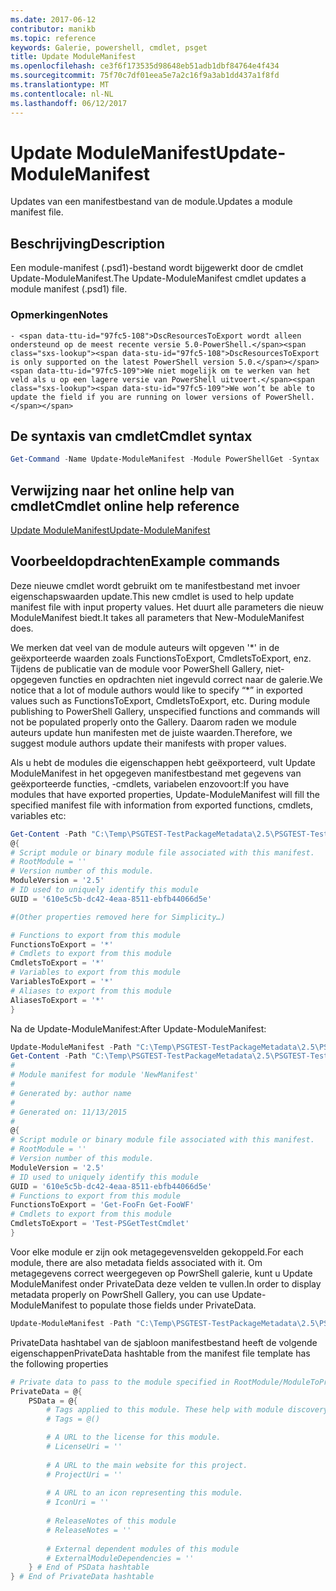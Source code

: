 ```yaml
---
ms.date: 2017-06-12
contributor: manikb
ms.topic: reference
keywords: Galerie, powershell, cmdlet, psget
title: Update ModuleManifest
ms.openlocfilehash: ce3f6f173535d98648eb51adb1dbf84764e4f434
ms.sourcegitcommit: 75f70c7df01eea5e7a2c16f9a3ab1dd437a1f8fd
ms.translationtype: MT
ms.contentlocale: nl-NL
ms.lasthandoff: 06/12/2017
---
```

# <a name="update-modulemanifest"></a><span data-ttu-id="97fc5-103">Update ModuleManifest</span><span class="sxs-lookup"><span data-stu-id="97fc5-103">Update-ModuleManifest</span></span>
<span data-ttu-id="97fc5-104">Updates van een manifestbestand van de module.</span><span class="sxs-lookup"><span data-stu-id="97fc5-104">Updates a module manifest file.</span></span>

## <a name="description"></a><span data-ttu-id="97fc5-105">Beschrijving</span><span class="sxs-lookup"><span data-stu-id="97fc5-105">Description</span></span>

<span data-ttu-id="97fc5-106">Een module-manifest (.psd1)-bestand wordt bijgewerkt door de cmdlet Update-ModuleManifest.</span><span class="sxs-lookup"><span data-stu-id="97fc5-106">The Update-ModuleManifest cmdlet updates a module manifest (.psd1) file.</span></span>

### <a name="notes"></a><span data-ttu-id="97fc5-107">Opmerkingen</span><span class="sxs-lookup"><span data-stu-id="97fc5-107">Notes</span></span>
    - <span data-ttu-id="97fc5-108">DscResourcesToExport wordt alleen ondersteund op de meest recente versie 5.0-PowerShell.</span><span class="sxs-lookup"><span data-stu-id="97fc5-108">DscResourcesToExport is only supported on the latest PowerShell version 5.0.</span></span> <span data-ttu-id="97fc5-109">We niet mogelijk om te werken van het veld als u op een lagere versie van PowerShell uitvoert.</span><span class="sxs-lookup"><span data-stu-id="97fc5-109">We won’t be able to update the field if you are running on lower versions of PowerShell.</span></span>

## <a name="cmdlet-syntax"></a><span data-ttu-id="97fc5-110">De syntaxis van cmdlet</span><span class="sxs-lookup"><span data-stu-id="97fc5-110">Cmdlet syntax</span></span>
```powershell
Get-Command -Name Update-ModuleManifest -Module PowerShellGet -Syntax
```

## <a name="cmdlet-online-help-reference"></a><span data-ttu-id="97fc5-111">Verwijzing naar het online help van cmdlet</span><span class="sxs-lookup"><span data-stu-id="97fc5-111">Cmdlet online help reference</span></span>

[<span data-ttu-id="97fc5-112">Update ModuleManifest</span><span class="sxs-lookup"><span data-stu-id="97fc5-112">Update-ModuleManifest</span></span>](http://go.microsoft.com/fwlink/?LinkId=619311)

## <a name="example-commands"></a><span data-ttu-id="97fc5-113">Voorbeeldopdrachten</span><span class="sxs-lookup"><span data-stu-id="97fc5-113">Example commands</span></span>

<span data-ttu-id="97fc5-114">Deze nieuwe cmdlet wordt gebruikt om te manifestbestand met invoer eigenschapswaarden update.</span><span class="sxs-lookup"><span data-stu-id="97fc5-114">This new cmdlet is used to help update manifest file with input property values.</span></span> <span data-ttu-id="97fc5-115">Het duurt alle parameters die nieuw ModuleManifest biedt.</span><span class="sxs-lookup"><span data-stu-id="97fc5-115">It takes all parameters that New-ModuleManifest does.</span></span>

<span data-ttu-id="97fc5-116">We merken dat veel van de module auteurs wilt opgeven '\*' in de geëxporteerde waarden zoals FunctionsToExport, CmdletsToExport, enz. Tijdens de publicatie van de module voor PowerShell Gallery, niet-opgegeven functies en opdrachten niet ingevuld correct naar de galerie.</span><span class="sxs-lookup"><span data-stu-id="97fc5-116">We notice that a lot of module authors would like to specify “\*” in exported values such as FunctionsToExport, CmdletsToExport, etc. During module publishing to PowerShell Gallery, unspecified functions and commands will not be populated properly onto the Gallery.</span></span> <span data-ttu-id="97fc5-117">Daarom raden we module auteurs update hun manifesten met de juiste waarden.</span><span class="sxs-lookup"><span data-stu-id="97fc5-117">Therefore, we suggest module authors update their manifests with proper values.</span></span>

<span data-ttu-id="97fc5-118">Als u hebt de modules die eigenschappen hebt geëxporteerd, vult Update ModuleManifest in het opgegeven manifestbestand met gegevens van geëxporteerde functies, -cmdlets, variabelen enzovoort:</span><span class="sxs-lookup"><span data-stu-id="97fc5-118">If you have modules that have exported properties, Update-ModuleManifest will fill the specified manifest file with information from exported functions, cmdlets, variables etc:</span></span>
```powershell
Get-Content -Path "C:\Temp\PSGTEST-TestPackageMetadata\2.5\PSGTEST-TestPackageMetadata.psd1"
@{
# Script module or binary module file associated with this manifest.
# RootModule = ''
# Version number of this module.
ModuleVersion = '2.5'
# ID used to uniquely identify this module
GUID = '610e5c5b-dc42-4eaa-8511-ebfb44066d5e'

#(Other properties removed here for Simplicity…)

# Functions to export from this module
FunctionsToExport = '*'
# Cmdlets to export from this module
CmdletsToExport = '*'
# Variables to export from this module
VariablesToExport = '*'
# Aliases to export from this module
AliasesToExport = '*'
}
```

<span data-ttu-id="97fc5-119">Na de Update-ModuleManifest:</span><span class="sxs-lookup"><span data-stu-id="97fc5-119">After Update-ModuleManifest:</span></span>
```powershell
Update-ModuleManifest -Path "C:\Temp\PSGTEST-TestPackageMetadata\2.5\PSGTEST-TestPackageMetadata.psd1"
Get-Content -Path "C:\Temp\PSGTEST-TestPackageMetadata\2.5\PSGTEST-TestPackageMetadata.psd1"
#
# Module manifest for module 'NewManifest'
#
# Generated by: author name
#
# Generated on: 11/13/2015
#
@{
# Script module or binary module file associated with this manifest.
# RootModule = ''
# Version number of this module.
ModuleVersion = '2.5'
# ID used to uniquely identify this module
GUID = '610e5c5b-dc42-4eaa-8511-ebfb44066d5e'
# Functions to export from this module
FunctionsToExport = 'Get-FooFn Get-FooWF'
# Cmdlets to export from this module
CmdletsToExport = 'Test-PSGetTestCmdlet'
}
```

<span data-ttu-id="97fc5-120">Voor elke module er zijn ook metagegevensvelden gekoppeld.</span><span class="sxs-lookup"><span data-stu-id="97fc5-120">For each module, there are also metadata fields associated with it.</span></span> <span data-ttu-id="97fc5-121">Om metagegevens correct weergegeven op PowrShell galerie, kunt u Update ModuleManifest onder PrivateData deze velden te vullen.</span><span class="sxs-lookup"><span data-stu-id="97fc5-121">In order to display metadata properly on PowrShell Gallery, you can use Update-ModuleManifest to populate those fields under PrivateData.</span></span>

```powershell
Update-ModuleManifest -Path "C:\Temp\PSGTEST-TestPackageMetadata\2.5\PSGTEST-TestPackageMetadata.psd1" -Tags "Tag1" -LicenseUri "http://license.com" -ProjectUri "http://project.com" -IconUri "http://icon.com" -ReleaseNotes "Test module"
```

<span data-ttu-id="97fc5-122">PrivateData hashtabel van de sjabloon manifestbestand heeft de volgende eigenschappen</span><span class="sxs-lookup"><span data-stu-id="97fc5-122">PrivateData hashtable from the manifest file template has the following properties</span></span>

```powershell
# Private data to pass to the module specified in RootModule/ModuleToProcess. This may also contain a PSData hashtable with additional module metadata used by PowerShell.
PrivateData = @{
    PSData = @{
        # Tags applied to this module. These help with module discovery in online galleries.
        # Tags = @()

        # A URL to the license for this module.
        # LicenseUri = ''
    
        # A URL to the main website for this project.
        # ProjectUri = ''
        
        # A URL to an icon representing this module.
        # IconUri = ''
        
        # ReleaseNotes of this module
        # ReleaseNotes = ''
        
        # External dependent modules of this module
        # ExternalModuleDependencies = ''
    } # End of PSData hashtable
} # End of PrivateData hashtable
```

